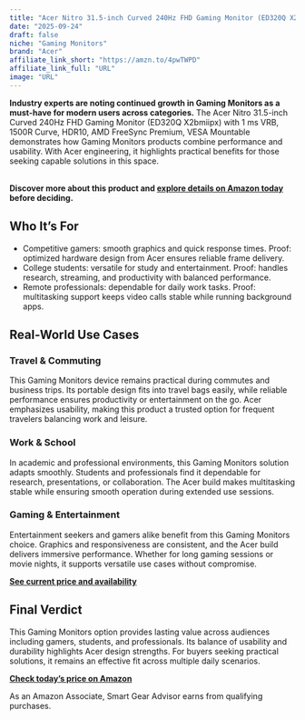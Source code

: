 ```yaml
---
title: "Acer Nitro 31.5-inch Curved 240Hz FHD Gaming Monitor (ED320Q X2bmiipx) with 1 ms VRB, 1500R Curve, HDR10, AMD FreeSync Premium, VESA Mountable"
date: "2025-09-24"
draft: false
niche: "Gaming Monitors"
brand: "Acer"
affiliate_link_short: "https://amzn.to/4pwTWPD"
affiliate_link_full: "URL"
image: "URL"
---
```


<p><strong>Industry experts are noting continued growth in Gaming Monitors as a must-have for modern users across categories.</strong> The Acer Nitro 31.5-inch Curved 240Hz FHD Gaming Monitor (ED320Q X2bmiipx) with 1 ms VRB, 1500R Curve, HDR10, AMD FreeSync Premium, VESA Mountable demonstrates how Gaming Monitors products combine performance and usability. With Acer engineering, it highlights practical benefits for those seeking capable solutions in this space.</p>
<br>
<strong>Discover more about this product and <a href="https://amzn.to/4pwTWPD" rel="nofollow sponsored">explore details on Amazon today</a> before deciding.</strong>
<br>

<h2>Who It’s For</h2>
<ul>
  <li>Competitive gamers: smooth graphics and quick response times. Proof: optimized hardware design from Acer ensures reliable frame delivery.</li>
  <li>College students: versatile for study and entertainment. Proof: handles research, streaming, and productivity with balanced performance.</li>
  <li>Remote professionals: dependable for daily work tasks. Proof: multitasking support keeps video calls stable while running background apps.</li>
</ul>

<h2>Real-World Use Cases</h2>

<h3>Travel & Commuting</h3>
<p>This Gaming Monitors device remains practical during commutes and business trips. Its portable design fits into travel bags easily, while reliable performance ensures productivity or entertainment on the go. Acer emphasizes usability, making this product a trusted option for frequent travelers balancing work and leisure.</p>

<h3>Work & School</h3>
<p>In academic and professional environments, this Gaming Monitors solution adapts smoothly. Students and professionals find it dependable for research, presentations, or collaboration. The Acer build makes multitasking stable while ensuring smooth operation during extended use sessions.</p>

<h3>Gaming & Entertainment</h3>
<p>Entertainment seekers and gamers alike benefit from this Gaming Monitors choice. Graphics and responsiveness are consistent, and the Acer build delivers immersive performance. Whether for long gaming sessions or movie nights, it supports versatile use cases without compromise.</p>

<p><strong><a href="https://amzn.to/4pwTWPD" rel="nofollow sponsored">See current price and availability</a></strong></p>

<h2>Final Verdict</h2>
<p>This Gaming Monitors option provides lasting value across audiences including gamers, students, and professionals. Its balance of usability and durability highlights Acer design strengths. For buyers seeking practical solutions, it remains an effective fit across multiple daily scenarios.</p>

<p><strong><a href="https://amzn.to/4pwTWPD" rel="nofollow sponsored">Check today’s price on Amazon</a></strong></p>

<p>As an Amazon Associate, Smart Gear Advisor earns from qualifying purchases.</p>
